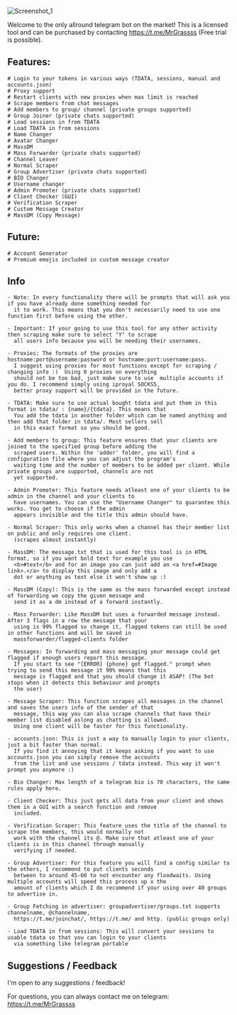 ![Screenshot_1](https://github.com/MrGrasss/TeleBlitz/assets/132838549/cff5e7d8-0c78-42cc-a96c-f37530c6e3c5)

Welcome to the only allround telegram bot on the market!
This is a licensed tool and can be purchased by contacting https://t.me/MrGrassss (Free trial is possible).

## Features:

    # Login to your tokens in various ways (TDATA, sessions, manual and accounts.json)
    # Proxy support
    # Restart clients with new proxies when max limit is reached
    # Scrape members from chat messages
    # Add members to group/ channel (private groups supported)
    # Group Joiner (private chats supported)
    # Load sessions in from TDATA
    # Load TDATA in from sessions
    # Name Changer
    # Avatar Changer
    # MassDM
    # Mass Forwarder (private chats supported)
    # Channel Leaver
    # Normal Scraper
    # Group Advertiser (private chats supported)
    # BIO Changer
    # Username changer
    # Admin Promoter (private chats supported)
    # Client Checker (GUI)
    # Verification Scraper
    # Custom Message Creator
    # MassDM (Copy Message)

## Future:

    # Account Generator
    # Premium emojis included in custom message creator

## Info

    - Note: In every functionality there will be prompts that will ask you if you have already done something needed for
      it to work. This means that you don't necessarily need to use one function first before using the other.

    - Important: If your going to use this tool for any other activity then scraping make sure to select "Y" to scrape
      all users info because you will be needing their usernames.

    - Proxies: The formats of the proxies are hostname:port@username:password or hostname:port:username:pass.
      I suggest using proxies for most functions except for scraping / changing info :)  Using 0 proxies on everything
      should not be too bad, just make sure to use  multiple accounts if you do. I recommend simply using iproyal SOCKS5, 
      better proxy support will be provided in the future.
      
    - TDATA: Make sure to use actual bought tdata and put them in this format in tdata/ : {name}/{tdata}. This means that
      You add the tdata in another folder which can be named anything and then add that folder in tdata/. Most sellers sell
      in this exact format so you should be good. 
      
    - Add members to group: This feature ensures that your clients are joined to the specified group before adding the 
      scraped users. Within the 'adder' folder, you will find a configuration file where you can adjust the program's 
      waiting time and the number of members to be added per client. While private groups are supported, channels are not 
      yet supported.

    - Admin Promoter: This feature needs atleast one of your clients to be admin in the channel and your clients to
      have usernames. You can use the "Username Changer" to guarantee this works. You get to choose if the admin
      appears invisible and the title this admin should have.

    - Normal Scraper: This only works when a channel has their member list on public and only requires one client.
      (scrapes almost instantly)

    - MassDM: The message.txt that is used for this tool is in HTML format, so if you want bold text for example you use
      <b>#text</b> and for an image you can just add an <a href=#Image link>.</a> to display this image and only add a
      dot or anything as text else it won't show up :)
    
    - MassDM (Copy): This is the same as the mass forwarded except instead of forwarding we copy the given message and 
      send it as a dm instead of a forward instantly. 

    - Mass Forwarder: Like MassDM but uses a forwarded message instead. After 3 flags in a row the message that your
      using is 99% flagged so change it, flagged tokens can still be used in other functions and will be saved in
      massforwarder/flagged-clients folder

    - Messages: In forwarding and mass messaging your message could get flagged if enough users report this message.
      If you start to see "[ERROR] {phone} got flagged." prompt when trying to send this message it 99% means that this
      message is flagged and that you should change it ASAP! (The bot stops when it detects this behaviour and prompts
      the user)

    - Message Scraper: This function scrapes all messages in the channel and saves the users info of the sender of that
      message, this way you can also scrape channels that have their member list disabled aslong as chatting is allowed.
      Using one client will be faster for this functionality.

    - accounts.json: This is just a way to manually login to your clients, just a bit faster than normal.
      If you find it annoying that it keeps asking if you want to use accounts.json you can simply remove the accounts
      from the list and use sessions / tdata instead. This way it won't prompt you anymore :)

    - Bio Changer: Max length of a telegram bio is 70 characters, the same rules apply here.

    - Client Checker: This just gets all data from your client and shows them in a GUI with a search function and remove
      included.

    - Verification Scraper: This feature uses the title of the channel to scrape the members, this would normally not
      work with the channel its @. Make sure that atleast one of your clients is in this channel through manually
      verifying if needed.

    - Group Advertiser: For this feature you will find a config similar to the others, I recommend to put clients seconds
      between to around 45-60 to not encounter any floodwaits. Using multiple accounts will speed this process up x the
      amount of clients which I do recommend if your using over 40 groups to advertise in. 

    - Group Fetching in advertiser: groupadvertiser/groups.txt supports channelname, @channelname, 
      https://t.me/joinchat/, https://t.me/ and http. (public groups only)

    - Load TDATA in from sessions: This will convert your sessions to usable tdata so that you can login to your clients
      via something like telegram portable
    

## Suggestions / Feedback

I'm open to any suggestions / feedback!

For questions, you can always contact me on telegram: https://t.me/MrGrassss
